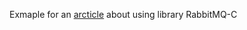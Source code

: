 Exmaple for an [arcticle](https://medium.com/@kotvaska/rabbitmq-c-ac6bfc69199d#.h9c8cawmn) about using library RabbitMQ-C 

